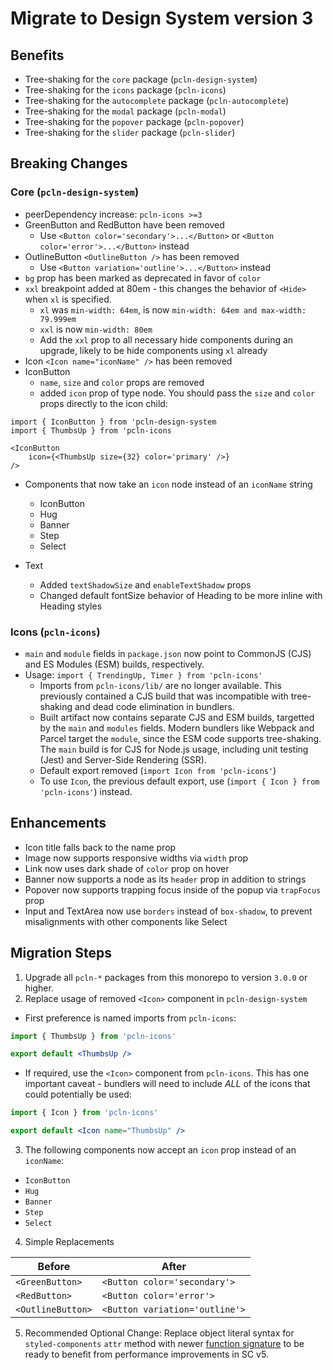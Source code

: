 # Migrate to Design System version 3

## Benefits

- Tree-shaking for the `core` package (`pcln-design-system`)
- Tree-shaking for the `icons` package (`pcln-icons`)
- Tree-shaking for the `autocomplete` package (`pcln-autocomplete`)
- Tree-shaking for the `modal` package (`pcln-modal`)
- Tree-shaking for the `popover` package (`pcln-popover`)
- Tree-shaking for the `slider` package (`pcln-slider`)

## Breaking Changes

### Core (`pcln-design-system`)

- peerDependency increase: `pcln-icons >=3`
- GreenButton and RedButton have been removed
  - Use `<Button color='secondary'>...</Button>` or `<Button color='error'>...</Button>` instead
- OutlineButton `<OutlineButton />` has been removed
  - Use `<Button variation='outline'>...</Button>` instead
- `bg` prop has been marked as deprecated in favor of `color`
- `xxl` breakpoint added at 80em - this changes the behavior of `<Hide>` when `xl` is specified.
  - `xl` was `min-width: 64em`, is now `min-width: 64em and max-width: 79.999em`
  - `xxl` is now `min-width: 80em`
  - Add the `xxl` prop to all necessary hide components during an upgrade, likely to be hide components using `xl` already
- Icon `<Icon name="iconName" />` has been removed
- IconButton
  - `name`, `size` and `color` props are removed
  - added `icon` prop of type node. You should pass the `size` and `color` props directly to the icon child:

```
import { IconButton } from 'pcln-design-system
import { ThumbsUp } from 'pcln-icons

<IconButton
    icon={<ThumbsUp size={32} color='primary' />}
/>
```

- Components that now take an `icon` node instead of an `iconName` string

  - IconButton
  - Hug
  - Banner
  - Step
  - Select

- Text
  - Added `textShadowSize` and `enableTextShadow` props
  - Changed default fontSize behavior of Heading to be more inline with Heading styles

### Icons (`pcln-icons`)

- `main` and `module` fields in `package.json` now point to CommonJS (CJS) and ES Modules (ESM) builds, respectively.
- Usage: `import { TrendingUp, Timer } from 'pcln-icons'`
  - Imports from `pcln-icons/lib/` are no longer available. This previously contained a CJS build that was incompatible with tree-shaking and dead code elimination in bundlers.
  - Built artifact now contains separate CJS and ESM builds, targetted by the `main` and `modules` fields. Modern bundlers like Webpack and Parcel target the `module`, since the ESM code supports tree-shaking. The `main` build is for CJS for Node.js usage, including unit testing (Jest) and Server-Side Rendering (SSR).
  - Default export removed (`import Icon from 'pcln-icons'`)
  - To use `Icon`, the previous default export, use (`import { Icon } from 'pcln-icons'`) instead.

## Enhancements

- Icon title falls back to the name prop
- Image now supports responsive widths via `width` prop
- Link now uses dark shade of `color` prop on hover
- Banner now supports a node as its `header` prop in addition to strings
- Popover now supports trapping focus inside of the popup via `trapFocus` prop
- Input and TextArea now use `borders` instead of `box-shadow`, to prevent misalignments with other components like Select

## Migration Steps

1. Upgrade all `pcln-*` packages from this monorepo to version `3.0.0` or higher.
2. Replace usage of removed `<Icon>` component in `pcln-design-system`

- First preference is named imports from `pcln-icons`:

```jsx
import { ThumbsUp } from 'pcln-icons'

export default <ThumbsUp />
```

- If required, use the `<Icon>` component from `pcln-icons`. This has one important caveat - bundlers will need to include _ALL_ of the icons that could potentially be used:

```jsx
import { Icon } from 'pcln-icons'

export default <Icon name="ThumbsUp" />
```

3. The following components now accept an `icon` prop instead of an `iconName`:

- `IconButton`
- `Hug`
- `Banner`
- `Step`
- `Select`

4. Simple Replacements

| Before            | After                          |
| ----------------- | ------------------------------ |
| `<GreenButton>`   | `<Button color='secondary'>`   |
| `<RedButton>`     | `<Button color='error'>`       |
| `<OutlineButton>` | `<Button variation='outline'>` |

5. Recommended Optional Change: Replace object literal syntax for `styled-components` `attr` method with newer [function signature](https://www.styled-components.com/docs/api#attrs) to be ready to benefit from performance improvements in SC v5.
